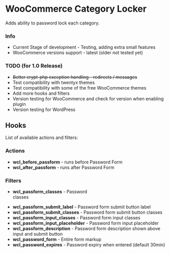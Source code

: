 # WooCommerce Category Locker
Adds ability to password lock each category.

### Info
* Current Stage of development - Testing, adding extra small features
* WooCommerce versions support - latest (older not tested yet)

### TODO (for 1.0 Release)
* ~~Better crypt-php exception handling - redirects / messages~~
* Test compatibility with twentyx themes
* Test compatibility with some of the free WooCommerce themes
* Add more hooks and filters
* Version testing for WooCommerce and check for version when enabling plugin
* Version testing for WordPress

## Hooks
List of available actions and filters:

### Actions
* **wcl_before_passform** - runs before Password Form
* **wcl_after_passform** - runs after Password Form

### Filters
* **wcl_passform_classes** - Password <form> classes
* **wcl_passform_submit_label** - Password form submit button label
* **wcl_passform_submit_classes** - Password form submit button classes
* **wcl_passform_input_classes** - Password form input classes
* **wcl_passform_input_placeholder** - Password form input placeholder
* **wcl_passform_description** - Password form description shown above input and submit button
* **wcl_password_form** - Entire form markup
* **wcl_password_expires** - Password expiry when entered (default 30min)
